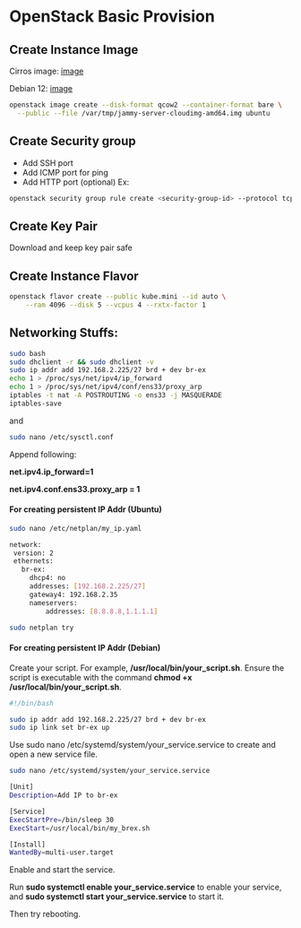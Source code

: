 # OpenStack Basic Provision

## Create Instance Image
Cirros image: [image](https://drive.google.com/file/d/1_2QpOGFHIb_rEivhUSJwBmeRxPC6RG01/view?usp=drive_link)

Debian 12: [image](https://drive.google.com/file/d/1dsbccaAoTJTFIGeIt6sS4J7BZI2S9roA/view?usp=drive_link)

```bash
openstack image create --disk-format qcow2 --container-format bare \
  --public --file /var/tmp/jammy-server-cloudimg-amd64.img ubuntu
```

## Create Security group
- Add SSH port
- Add ICMP port for ping
- Add HTTP port (optional)
Ex:
```bash
openstack security group rule create <security-group-id> --protocol tcp --dst-port 22 --remote-ip 0.0.0.0/0
```

## Create Key Pair
Download and keep key pair safe

## Create Instance Flavor
```bash
openstack flavor create --public kube.mini --id auto \
    --ram 4096 --disk 5 --vcpus 4 --rxtx-factor 1
```

## Networking Stuffs:
```bash
sudo bash
sudo dhclient -r && sudo dhclient -v
sudo ip addr add 192.168.2.225/27 brd + dev br-ex
echo 1 > /proc/sys/net/ipv4/ip_forward
echo 1 > /proc/sys/net/ipv4/conf/ens33/proxy_arp
iptables -t nat -A POSTROUTING -o ens33 -j MASQUERADE
iptables-save
```
and
```bash
sudo nano /etc/sysctl.conf
```
Append following:

**net.ipv4.ip_forward=1**

**net.ipv4.conf.ens33.proxy_arp = 1**

#### For creating persistent IP Addr (Ubuntu)
```bash
sudo nano /etc/netplan/my_ip.yaml
```

```bash
network:
 version: 2
 ethernets:
   br-ex:
     dhcp4: no
     addresses: [192.168.2.225/27]
     gateway4: 192.168.2.35
     nameservers:
         addresses: [8.8.8.8,1.1.1.1]
```

```bash
sudo netplan try
```

#### For creating persistent IP Addr (Debian)

Create your script. For example, **/usr/local/bin/your_script.sh**. Ensure the script is executable with the command **chmod +x /usr/local/bin/your_script.sh**.
```bash
#!/bin/bash

sudo ip addr add 192.168.2.225/27 brd + dev br-ex
sudo ip link set br-ex up
```
Use sudo nano /etc/systemd/system/your_service.service to create and open a new service file.
```bash
sudo nano /etc/systemd/system/your_service.service
```
```bash
[Unit]
Description=Add IP to br-ex

[Service]
ExecStartPre=/bin/sleep 30
ExecStart=/usr/local/bin/my_brex.sh

[Install]
WantedBy=multi-user.target
```
Enable and start the service. 

Run **sudo systemctl enable your_service.service** to enable your service, and **sudo systemctl start your_service.service** to start it.

Then try rebooting.
